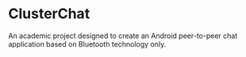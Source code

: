# ClusterChat

An academic project designed to create an Android peer-to-peer chat application based on Bluetooth technology only.
